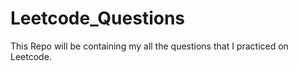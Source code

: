 # Leetcode_Questions
This Repo will be containing my all the questions that I practiced on Leetcode.
